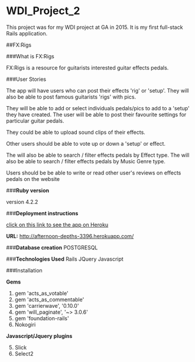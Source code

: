 # WDI_Project_2
This project was for my WDI project at GA in 2015. It is my first full-stack Rails application.

##FX:Rigs

###What is FX:Rigs

FX:Rigs is a resource for guitarists interested guitar effects pedals. 

###User Stories

The app will have users who can post their effects 'rig' or 'setup'. They will also be able to post famous guitarists 'rigs' with pics.

They will be able to add or select individuals pedals/pics to add to a 'setup' they have created. The user will be able to post their favourite settings for particular guitar pedals.

They could be able to upload sound clips of their effects.

Other users should be able to vote up or down a 'setup' or effect.

The will also be able to search / filter effects pedals by Effect type.
The will also be able to search / filter effects pedals by Music Genre type.

Users should be be able to write or read other user's reviews on effects pedals on the website

###**Ruby version**

version 4.2.2

###**Deployment instructions**

 [click on this link to see the app on Heroku](http://afternoon-depths-3396.herokuapp.com/)
 
 **URL:**
 http://afternoon-depths-3396.herokuapp.com/

###**Database creation**
POSTGRESQL

###**Technologies Used**
Rails
JQuery
Javascript

###Installation

**Gems**

1. gem 'acts_as_votable'
2. gem 'acts_as_commentable'
3. gem 'carrierwave', '0.10.0'
4. gem 'will_paginate', '~> 3.0.6'
5. gem 'foundation-rails'
6. Nokogiri

**Javascript/Jquery plugins**

5. Slick
6. Select2